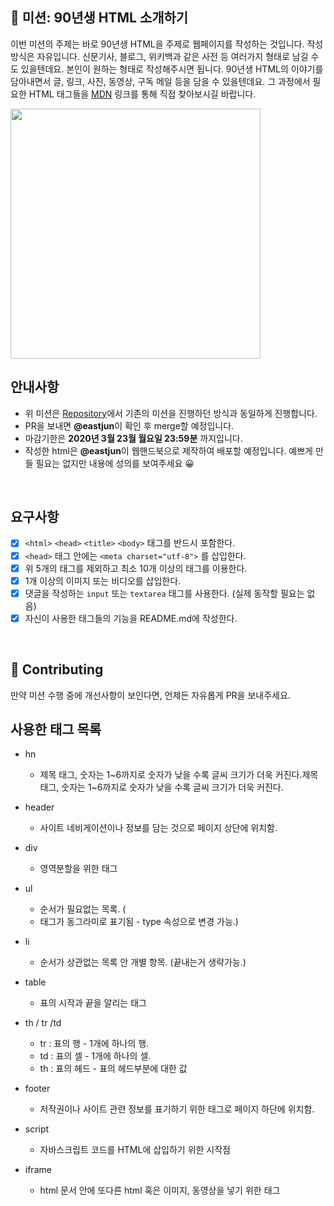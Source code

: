 
## 🚀 미션: 90년생 HTML 소개하기

이번 미션의 주제는 바로 90년생 HTML을 주제로 웹페이지를 작성하는 것입니다.
작성방식은 자유입니다. 
신문기사, 블로그, 위키백과 같은 사전 등 여러가지 형태로 남길 수도 있을텐데요. 본인이 원하는 형태로 작성해주시면 됩니다. 
90년생 HTML의 이야기를 담아내면서 글, 링크, 사진, 동영상, 구독 메일 등을 담을 수 있을텐데요. 그 과정에서 필요한 HTML 태그들을 [MDN](https://developer.mozilla.org/ko/docs/Web/HTML/Element) 링크를 통해 직접 찾아보시길 바랍니다.

<img src="https://techcourse-storage.s3.ap-northeast-2.amazonaws.com/2020-03-16T10:41:53.786image.png" width="400">

<br/>

## 안내사항

- 위 미션은 [Repository](https://github.com/woowacourse/html)에서 기존의 미션을 진행하던 방식과 동일하게 진행합니다.
- PR을 보내면 **@eastjun**이 확인 후 merge할 예정입니다.
- 마감기한은 **2020년 3월 23월 월요일 23:59분** 까지입니다.
- 작성한 html은  **@eastjun**이 웹핸드북으로 제작하여 배포할 예정입니다. 예쁘게 만들 필요는 없지만 내용에 성의를 보여주세요 😀

<br/>

## 요구사항 

- [x]  `<html>` `<head>` `<title>`  `<body>` 태그를 반드시 포함한다. 
- [x]  `<head>` 태그 안에는 `<meta charset="utf-8">` 를 삽입한다.
- [x]  위 5개의 태그를 제외하고 최소 10개 이상의 태그를 이용한다.
- [x]  1개 이상의 이미지 또는 비디오를 삽입한다.
- [x]  댓글을 작성하는 `input` 또는 `textarea` 태그를 사용한다. (실제 동작할 필요는 없음)
- [x]  자신이 사용한 태그들의 기능을 README.md에 작성한다.

<br/>

## 👏 Contributing

만약 미션 수행 중에 개선사항이 보인다면, 언제든 자유롭게 PR을 보내주세요. 

## 사용한 태그 목록

- hn 
    - 제목 태그, 숫자는 1~6까지로 숫자가 낮을 수록 글씨 크기가 더욱 커진다.제목 태그, 숫자는 1~6까지로 숫자가 낮을 수록 글씨 크기가 더욱 커진다.

- header
    - 사이트 네비게이션이나 정보를 담는 것으로 페이지 상단에 위치함.

- div
    - 영역분할을 위한 태그

- ul
    - 순서가 필요없는 목록. (<li>태그가 동그라미로 표기됨 - type 속성으로 변경 가능.)

- li
    - 순서가 상관없는 목록 안 개별 항목. (끝내는거 생략가능.)

- table
    - 표의 시작과 끝을 알리는 태그

- th / tr /td
    - tr : 표의 행 - 1개에 하나의 행.
    - td : 표의 셀 - 1개에 하나의 셀.
    - th : 표의 헤드 - 표의 헤드부분에 대한 값   

- footer
    - 저작권이나 사이트 관련 정보를 표기하기 위한 태그로 페이지 하단에 위치함.

- script
    - 자바스크립트 코드를 HTML에 삽입하기 위한 시작점

- iframe
    - html 문서 안에 또다른 html 혹은 이미지, 동영상을 넣기 위한 태그